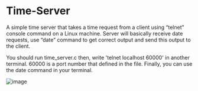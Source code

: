 # Time-Server
A simple time server that takes a time request from a client using “telnet” console command on a Linux machine.
Server will basically receive date requests, use “date” command to get correct output and send this output to the client.

You should run time_server.c then, write 'telnet localhost 60000' in another terminal. 60000 is a port number that defined in the file. Finally, you can use the date command in your terminal.

![image](https://github.com/kaans4nli/Time-Server/assets/107371841/59a9fb1e-03df-4d89-8145-713acdda0dd5)

